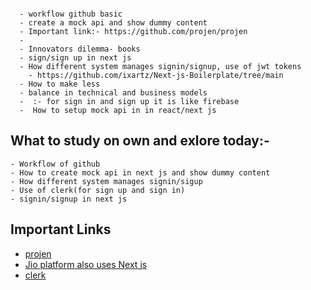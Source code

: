 ```
  
  - workflow github basic
  - create a mock api and show dummy content
  - Important link:- https://github.com/projen/projen
  - 
  - Innovators dilemma- books
  - sign/sign up in next js
  - How different system manages signin/signup, use of jwt tokens
    - https://github.com/ixartz/Next-js-Boilerplate/tree/main
  - How to make less 
  - balance in technical and business models
  -  :- for sign in and sign up it is like firebase
  -  How to setup mock api in in react/next js
```
## What to study on own and exlore today:- 
    - Workflow of github 
    - How to create mock api in next js and show dummy content
    - How different system manages signin/sigup
    - Use of clerk(for sign up and sign in)
    - signin/signup in next js
## Important Links
- [projen](https://github.com/projen/projen)
- [Jio platform also uses Next js](https://builtwith.com/?https%3a%2f%2fwww.jio.com%2f)
- [clerk](https://clerk.com/)